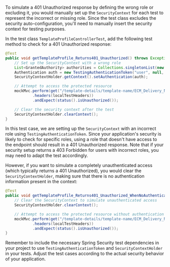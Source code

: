 To simulate a 401 Unauthorized response by defining the wrong role or excluding it, you would manually set up the `SecurityContext` for each test to represent the incorrect or missing role. Since the test class excludes the security auto-configuration, you'll need to manually insert the security context for testing purposes.

In the test class `TemplateProfileControllerTest`, add the following test method to check for a 401 Unauthorized response:

```java
@Test
public void getTemplateProfile_Returns401_Unauthorized() throws Exception {
    // Set up the SecurityContext with a wrong role
    List<GrantedAuthority> authorities = Collections.singletonList(new SimpleGrantedAuthority("ROLE_INCORRECT"));
    Authentication auth = new TestingAuthenticationToken("user", null, authorities);
    SecurityContextHolder.getContext().setAuthentication(auth);

    // Attempt to access the protected resource
    mockMvc.perform(get("/template-details/template-name/ECM_Delivery_NewBrnd/template-version/1")
            .headers(localTestHeaders))
            .andExpect(status().isUnauthorized());

    // Clear the security context after the test
    SecurityContextHolder.clearContext();
}
```

In this test case, we are setting up the `SecurityContext` with an incorrect role using `TestingAuthenticationToken`. Since your application's security is likely to check for specific roles, using a role that doesn't have access to the endpoint should result in a 401 Unauthorized response. Note that if your security setup returns a 403 Forbidden for users with incorrect roles, you may need to adapt the test accordingly.

However, if you want to simulate a completely unauthenticated access (which typically returns a 401 Unauthorized), you would clear the `SecurityContextHolder`, making sure that there is no authentication information present in the context:

```java
@Test
public void getTemplateProfile_Returns401_Unauthorized_WhenNoAuthentication() throws Exception {
    // Clear the SecurityContext to simulate unauthenticated access
    SecurityContextHolder.clearContext();

    // Attempt to access the protected resource without authentication
    mockMvc.perform(get("/template-details/template-name/ECM_Delivery_NewBrnd/template-version/1")
            .headers(localTestHeaders))
            .andExpect(status().isUnauthorized());
}
```

Remember to include the necessary Spring Security test dependencies in your project to use `TestingAuthenticationToken` and `SecurityContextHolder` in your tests. Adjust the test cases according to the actual security behavior of your application.